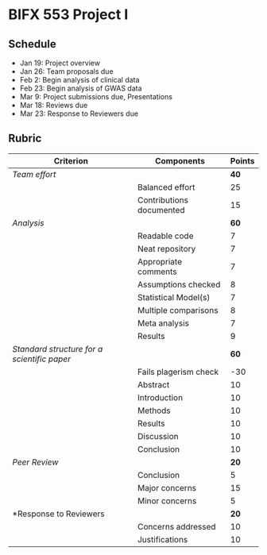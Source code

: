BIFX 553 Project I
===================

Schedule
--------

- Jan 19: Project overview
- Jan 26: Team proposals due
- Feb 2: Begin analysis of clinical data 
- Feb 23: Begin analysis of GWAS data
- Mar 9: Project submissions due, Presentations
- Mar 18: Reviews due
- Mar 23: Response to Reviewers due


Rubric
------

| Criterion | Components | Points |
|-----------|------------|--------|
| *Team effort* | | **40** |
|     | Balanced effort | 25 |
|     | Contributions documented | 15 |
| *Analysis* | | **60** |
|     | Readable code | 7 |
|     | Neat repository | 7 |
|     | Appropriate comments | 7 |
|     | Assumptions checked | 8 |
|     | Statistical Model(s) | 7 | 
|     | Multiple comparisons | 8 |
|     | Meta analysis | 7 |
|     | Results | 9 |
| *Standard structure for a scientific paper* | | **60** |
|     | Fails plagerism check | -30 |
|     | Abstract | 10 |
|     | Introduction | 10 |
|     | Methods | 10 |
|     | Results | 10 | 
|     | Discussion | 10 |
|     | Conclusion | 10 |
| *Peer Review* | | **20** | 
|     | Conclusion | 5 |
|     | Major concerns | 15 |
|     | Minor concerns | 5 |
| *Response to Reviewers | | **20** |
|     | Concerns addressed | 10 | 
|     | Justifications | 10 |
